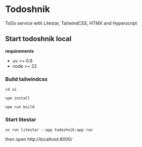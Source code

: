 # Todoshnik

ToDo service with Litestar, TailwindCSS, HTMX and Hyperscript

## Start todoshnik local

**requirements**

- uv >= 0.6
- node >= 22

### Build tailwindcss

```shell
cd ui
```

```shell
npm install
```

```shell
npm run build
```

### Start litestar

```shell
uv run litestar --app todoshnik:app run
```

then open http://localhost:8000/
